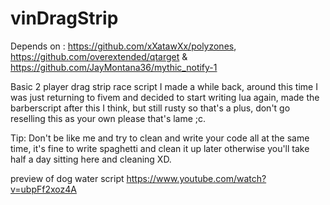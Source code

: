 # vinDragStrip

Depends on : https://github.com/xXatawXx/polyzones, https://github.com/overextended/qtarget & https://github.com/JayMontana36/mythic_notify-1

Basic 2 player drag strip race script I made a while back, around this time I was just returning to fivem and decided to start writing lua again, made the barberscript after this I think, but still rusty so that's a plus, don't go reselling this as your own please that's lame ;c.

Tip: Don't be like me and try to clean and write your code all at the same time, it's fine to write spaghetti and clean it up later otherwise you'll take half a day sitting here and cleaning XD.

preview of dog water script
https://www.youtube.com/watch?v=ubpFf2xoz4A
